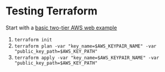 # Testing Terraform

Start with a [basic two-tier AWS web example](https://www.terraform.io/intro/examples/aws.html)


1. `terraform init`
1. `terraform plan -var "key_name=$AWS_KEYPAIR_NAME" -var "public_key_path=$AWS_KEY_PATH"`
1. `terraform apply -var "key_name=$AWS_KEYPAIR_NAME" -var "public_key_path=$AWS_KEY_PATH"`

